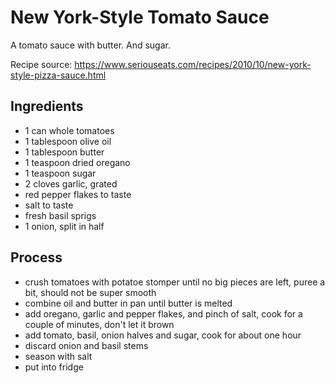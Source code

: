 # New York-Style Tomato Sauce

A tomato sauce with butter. And sugar.

Recipe source: https://www.seriouseats.com/recipes/2010/10/new-york-style-pizza-sauce.html

## Ingredients

- 1 can whole tomatoes
- 1 tablespoon olive oil
- 1 tablespoon butter
- 1 teaspoon dried oregano
- 1 teaspoon sugar
- 2 cloves garlic, grated
- red pepper flakes to taste
- salt to taste
- fresh basil sprigs
- 1 onion, split in half

## Process

- crush tomatoes with potatoe stomper until no big pieces are left, puree a bit, should not be super smooth
- combine oil and butter in pan until butter is melted
- add oregano, garlic and pepper flakes, and pinch of salt, cook for a couple of minutes, don't let it brown
- add tomato, basil, onion halves and sugar, cook for about one hour
- discard onion and basil stems
- season with salt
- put into fridge
